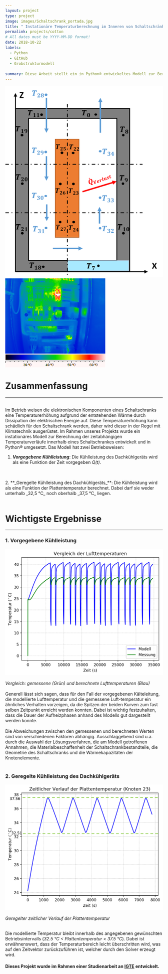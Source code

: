 ```yaml
---
layout: project
type: project
image: images/Schaltschrank_portada.jpg
title: " Instationäre Temperaturberechnung im Inneren von Schaltschränken" 
permalink: projects/cotton
# All dates must be YYYY-MM-DD format!
date: 2018-10-22
labels:
  - Python
  - GitHub
  - Grobstrukturmodell

summary: Diese Arbeit stellt ein in Python® entwickeltes Modell zur Berechnung der transienten Temperaturverläufe innerhalb eines Schaltschrankes dar.
---
```


<div class="ui medium rounded images">
  <img class="ui image" src="../images/nodes_schaltschrank.png">
  <img class="ui image" src="../images/Schaltschrank.png">
</div>



# Zusammenfassung
___
<br>
Im Betrieb weisen die elektronischen Komponenten eines Schaltschranks eine Temperaturerhöhung aufgrund der entstehenden Wärme durch Dissipation der elektrischen Energie auf. Diese Temperaturerhöhung kann schädlich für den Schaltschrank werden, daher wird dieser in der Regel mit Klimatechnik ausgerüstet. Im Rahmen unseres Projekts wurde ein instationäres Modell zur Berechnung der zeitabhängigen Temperaturverläufe innerhalb eines Schaltschrankes entwickelt und in Python® umgesetzt. Das Modell hat zwei Betriebsweisen:

1. **_Vorgegebene Kühlleistung_**: Die Kühlleistung des Dachkühlgeräts wird als eine Funktion der Zeit vorgegeben _Q(t)_.
<br>
<br>
2. **_Geregelte Kühlleistung des Dachkühlgeräts_**: Die Kühlleistung wird als eine Funktion der Plattentemperatur berechnet. Dabei darf sie weder unterhalb _32,5 °C_ noch oberhalb _37,5 °C_ liegen.
<br>
<br>

# Wichtigste Ergebnisse
___
### 1. Vorgegebene Kühlleistung
<img class="ui large rounded image" src="../images/comparisson_temperatures.png"> 

_Vergleich: gemessene (Grün) und berechnete Lufttemperaturen (Blau)_
<br>
<br>
Generell lässt sich sagen, dass für den Fall der vorgegebenen Kälteleitung, die modellierte Lufttemperatur und die gemessene Luft-temperatur ein ähnliches Verhalten vorzeigen, da die Spitzen der beiden Kurven zum fast selben Zeitpunkt erreicht werden konnten. Dabei ist wichtig festzuhalten, dass die Dauer der Aufheizphasen anhand des Modells gut dargestellt werden konnte.
<br>
<br>
Die Abweichungen zwischen den gemessenen und berechneten Werten sind von verschiedenen Faktoren abhängig. Ausschlaggebend sind u.a. durch die Auswahl der Lösungsverfahren, die am Modell getroffenen Annahmen, die Materialbeschaffenheit der Schaltschrankbestandteile, die Geometrie des Schaltschranks und die Wärmekapazitäten der Knotenelemente.
<br>
<br>
### 2. Geregelte Kühlleistung des Dachkühlgeräts
<img class="ui large rounded image" src="../images/controled_temperature.png">
 

_Geregelter zeitlicher Verlauf der Plattentemperatur_
<br>
<br>

Die modellierte Temperatur bleibt innerhalb des angegebenen gewünschten Betriebsintervalls  (_32.5 °C < Plattentemperatur < 37.5 °C_). Dabei ist erwähnenswert, dass der Temperaturbereich leicht überschritten wird, was auf den Zeitvektor zurückzuführen ist, welcher durch den Solver erzeugt wird.


#### Dieses Projekt wurde im Rahmen einer Studienarbeit an [IGTE](<https://www.igte.uni-stuttgart.de/>) entwickelt. 